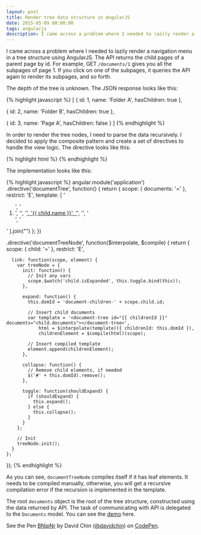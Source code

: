 ```yaml
---
layout: post
title: Render tree data structure in AngularJS
date: 2015-05-09 00:00:00
tags: angularjs
description: I came across a problem where I needed to lazily render a navigation menu in a tree structure using AngularJS. The API returns the child pages of a parent page by id. For example, GET `/documents/1` gives you all the subpages of page 1. If you click on one of the subpages, it queries the API again to render its subpages, and so forth.
---
```


I came across a problem where I needed to lazily render a navigation menu in a tree structure using AngularJS. The API returns the child pages of a parent page by id. For example, GET `/documents/1` gives you all the subpages of page 1. If you click on one of the subpages, it queries the API again to render its subpages, and so forth.

The depth of the tree is unknown. The JSON response looks like this:

{% highlight javascript %}
[
  {
    id: 1,
    name: 'Folder A',
    hasChildren: true
  },

  {
    id: 2,
    name: 'Folder B',
    hasChildren: true
  },

  {
    id: 3,
    name: 'Page A',
    hasChildren: false
  }
]
{% endhighlight %}

In order to render the tree nodes, I need to parse the data recursively. I decided to apply the composite pattern and create a set of directives to handle the view logic. The directive looks like this:

{% highlight html %}
<document-tree documents="documents"></document-tree>
{% endhighlight %}

The implementation looks like this:

{% highlight javascript %}
angular.module('application')
  .directive('documentTree', function() {
    return {
      scope: {
        documents: '='
      },
      restrict: 'E',
      template: [
        '<ol class="list-group">',
          '<li ng-repeat="child in documents.children" class="list-group-item">',
            '<document-tree-node child="child">',
              '<a ng-click="documents.open(child)" href="javascript:void(0);">',
                '{{ child.name }}',
              '</a>',
            '</document-tree-node>',
          '</li>',
        '</ol>'
      ].join("")
    };
  })

  .directive('documentTreeNode', function($interpolate, $compile) {
    return {
      scope: {
        child: '='
      },
      restrict: 'E',

      link: function(scope, element) {
        var treeNode = {
          init: function() {
            // Init any vars
            scope.$watch('child.isExpanded', this.toggle.bind(this));
          },

          expand: function() {
            this.domId = 'document-children-' + scope.child.id;

            // Insert child documents
            var template = '<document-tree id="{{ childrenId }}" documents="child.documents"></document-tree>',
                html = $interpolate(template)({ childrenId: this.domId }),
                childrenElement = $compile(html)(scope);

            // Insert compiled template
            element.append(childrenElement);
          },

          collapse: function() {
            // Remove child elements, if needed
            $('#' + this.domId).remove();
          },

          toggle: function(shouldExpand) {
            if (shouldExpand) {
              this.expand();
            } else {
              this.collapse();
            }
          }
        };

        // Init
        treeNode.init();
      }
    };
  });
{% endhighlight %}

As you can see, `documentTreeNode` compiles itself if it has leaf elements. It needs to be compiled manually, otherwise, you will get a recursive compilation error if the recursion is implemented in the template.

The root `documents` object is the root of the tree structure, constructed using the data returned by API. The task of communicating with API is delegated to the `Documents` model. You can see the [demo](http://codepen.io/davidchin/pen/BNjpNr) here.

<p data-height="268" data-theme-id="0" data-slug-hash="BNjpNr" data-default-tab="result" data-user="davidchin" class='codepen'>See the Pen <a href='http://codepen.io/davidchin/pen/BNjpNr/'>BNjpNr</a> by David Chin (<a href='http://codepen.io/davidchin'>@davidchin</a>) on <a href='http://codepen.io'>CodePen</a>.</p>
<script async src="//assets.codepen.io/assets/embed/ei.js"></script>
